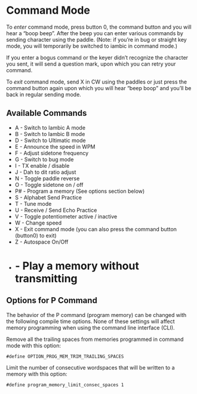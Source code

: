 # Command Mode

To _enter_ command mode, press button 0, the command button and you will hear a “boop beep”. After the beep you can enter various commands by sending character using the paddle.  (Note: if you’re in bug or straight key mode, you will temporarily be switched to iambic in command mode.)

If you enter a bogus command or the keyer didn’t recognize the character you sent, it will send a question mark, upon which you can retry your command.

To _exit_ command mode, send X in CW using the paddles or just press the command button again upon which you will hear “beep boop” and you’ll be back in regular sending mode.

## Available Commands

* A - Switch to Iambic A mode
* B - Switch to Iambic B mode
* D - Switch to Ultimatic mode
* E - Announce the speed in WPM
* F - Adjust sidetone frequency
* G - Switch to bug mode
* I - TX enable / disable
* J - Dah to dit ratio adjust
* N - Toggle paddle reverse
* O - Toggle sidetone on / off
* P# - Program a memory (See options section below)
* S - Alphabet Send Practice
* T - Tune mode
* U - Receive / Send Echo Practice
* V - Toggle potentiometer active / inactive
* W - Change speed
* X - Exit command mode (you can also press the command button (button0) to exit)
* Z - Autospace On/Off
* # - Play a memory without transmitting

## Options for P Command

The behavior of the P command (program memory) can be changed with the following compile time options. None of these settings will affect memory programming when using the command line interface (CLI).

Remove all the trailing spaces from memories programmed in command mode with this option:

    #define OPTION_PROG_MEM_TRIM_TRAILING_SPACES

Limit the number of consecutive wordspaces that will be written to a memory with this option:

    #define program_memory_limit_consec_spaces 1